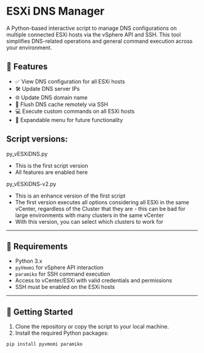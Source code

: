 # ESXi DNS Manager

A Python-based interactive script to manage DNS configurations on multiple connected ESXi hosts via the vSphere API and SSH. This tool simplifies DNS-related operations and general command execution across your environment.

## 🔧 Features

- ✅ View DNS configuration for all ESXi hosts
- 🛠️ Update DNS server IPs
- 🌐 Update DNS domain name
- 🔄 Flush DNS cache remotely via SSH
- 💻 Execute custom commands on all ESXi hosts
- 🚧 Expandable menu for future functionality


## Script versions:
py_vESXiDNS.py
- This is the first script version
- All features are enabled here

py_vESXiDNS-v2.py
- This is an enhance version of the first script
- The first version executes all options considering all ESXi in the same vCenter, regardless of the Cluster that they are - this can be bad for large environments with many clusters in the same vCenter
- With this version, you can select which clusters to work for


---

## 🔐 Requirements

- Python 3.x
- `pyVmomi` for vSphere API interaction
- `paramiko` for SSH command execution
- Access to vCenter/ESXi with valid credentials and permissions
- SSH must be enabled on the ESXi hosts

---

## 🚀 Getting Started

1. Clone the repository or copy the script to your local machine.
2. Install the required Python packages:

```bash
pip install pyvmomi paramiko


